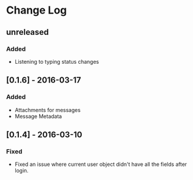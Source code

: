 # Change Log

## unreleased
### Added
- Listening to typing status changes

## [0.1.6] - 2016-03-17
### Added
- Attachments for messages
- Message Metadata

## [0.1.4] - 2016-03-10
### Fixed
- Fixed an issue where current user object didn't have all the fields after login.
